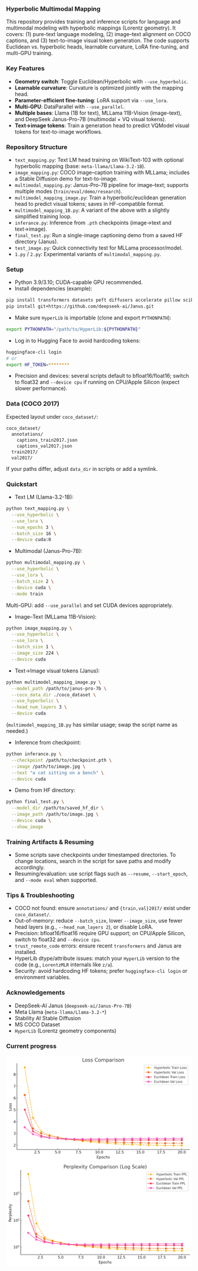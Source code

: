 ### Hyperbolic Multimodal Mapping

This repository provides training and inference scripts for language and multimodal modeling with hyperbolic mappings (Lorentz geometry). It covers: (1) pure-text language modeling, (2) image–text alignment on COCO captions, and (3) text-to-image visual token generation. The code supports Euclidean vs. hyperbolic heads, learnable curvature, LoRA fine-tuning, and multi-GPU training.

### Key Features
- **Geometry switch**: Toggle Euclidean/Hyperbolic with `--use_hyperbolic`.
- **Learnable curvature**: Curvature is optimized jointly with the mapping head.
- **Parameter-efficient fine-tuning**: LoRA support via `--use_lora`.
- **Multi-GPU**: DataParallel with `--use_parallel`.
- **Multiple bases**: Llama (1B for text), MLLama 11B-Vision (image–text), and DeepSeek Janus-Pro-7B (multimodal + VQ visual tokens).
- **Text→image tokens**: Train a generation head to predict VQModel visual tokens for text-to-image workflows.

### Repository Structure
- `text_mapping.py`: Text LM head training on WikiText-103 with optional hyperbolic mapping (base: `meta-llama/Llama-3.2-1B`).
- `image_mapping.py`: COCO image–caption training with MLLama; includes a Stable Diffusion demo for text-to-image.
- `multimodal_mapping.py`: Janus-Pro-7B pipeline for image–text; supports multiple modes (`train/eval/demo/research`).
- `multimodel_mapping_image.py`: Train a hyperbolic/euclidean generation head to predict visual tokens; saves in HF-compatible format.
- `multimodel_mapping_1B.py`: A variant of the above with a slightly simplified training loop.
- `inferance.py`: Inference from `.pth` checkpoints (image→text and text→image).
- `final_test.py`: Run a single-image captioning demo from a saved HF directory (Janus).
- `test_image.py`: Quick connectivity test for MLLama processor/model.
- `1.py` / `2.py`: Experimental variants of `multimodal_mapping.py`.

### Setup
- Python 3.9/3.10; CUDA-capable GPU recommended.
- Install dependencies (example):
```bash
pip install transformers datasets peft diffusers accelerate pillow scikit-learn matplotlib tqdm pycocotools
pip install git+https://github.com/deepseek-ai/Janus.git
```
- Make sure `HyperLib` is importable (clone and export `PYTHONPATH`):
```bash
export PYTHONPATH="/path/to/HyperLib:${PYTHONPATH}"
```
- Log in to Hugging Face to avoid hardcoding tokens:
```bash
huggingface-cli login
# or
export HF_TOKEN=********
```
- Precision and devices: several scripts default to bfloat16/float16; switch to float32 and `--device cpu` if running on CPU/Apple Silicon (expect slower performance).

### Data (COCO 2017)
Expected layout under `coco_dataset/`:
```
coco_dataset/
  annotations/
    captions_train2017.json
    captions_val2017.json
  train2017/
  val2017/
```
If your paths differ, adjust `data_dir` in scripts or add a symlink.

### Quickstart
- Text LM (Llama-3.2-1B):
```bash
python text_mapping.py \
  --use_hyperbolic \
  --use_lora \
  --num_epochs 3 \
  --batch_size 16 \
  --device cuda:0
```

- Multimodal (Janus-Pro-7B):
```bash
python multimodal_mapping.py \
  --use_hyperbolic \
  --use_lora \
  --batch_size 2 \
  --device cuda \
  --mode train
```
Multi-GPU: add `--use_parallel` and set CUDA devices appropriately.

- Image–Text (MLLama 11B-Vision):
```bash
python image_mapping.py \
  --use_hyperbolic \
  --use_lora \
  --batch_size 1 \
  --image_size 224 \
  --device cuda
```

- Text→Image visual tokens (Janus):
```bash
python multimodel_mapping_image.py \
  --model_path /path/to/janus-pro-7b \
  --coco_data_dir ./coco_dataset \
  --use_hyperbolic \
  --head_num_layers 3 \
  --device cuda
```
(`multimodel_mapping_1B.py` has similar usage; swap the script name as needed.)

- Inference from checkpoint:
```bash
python inferance.py \
  --checkpoint /path/to/checkpoint.pth \
  --image /path/to/image.jpg \
  --text "a cat sitting on a bench" \
  --device cuda
```

- Demo from HF directory:
```bash
python final_test.py \
  --model_dir /path/to/saved_hf_dir \
  --image_path /path/to/image.jpg \
  --device cuda \
  --show_image
```

### Training Artifacts & Resuming
- Some scripts save checkpoints under timestamped directories. To change locations, search in the script for save paths and modify accordingly.
- Resuming/evaluation: use script flags such as `--resume`, `--start_epoch`, and `--mode eval` when supported.

### Tips & Troubleshooting
- COCO not found: ensure `annotations/` and `{train,val}2017/` exist under `coco_dataset/`.
- Out-of-memory: reduce `--batch_size`, lower `--image_size`, use fewer head layers (e.g., `--head_num_layers 2`), or disable LoRA.
- Precision: bfloat16/float16 require GPU support; on CPU/Apple Silicon, switch to float32 and `--device cpu`.
- `trust_remote_code` errors: ensure recent `transformers` and Janus are installed.
- HyperLib dtype/attribute issues: match your `HyperLib` version to the code (e.g., `LorentzMLR` internals like `z/a`).
- Security: avoid hardcoding HF tokens; prefer `huggingface-cli login` or environment variables.

### Acknowledgements
- DeepSeek-AI Janus (`deepseek-ai/Janus-Pro-7B`)
- Meta Llama (`meta-llama/Llama-3.2-*`)
- Stability AI Stable Diffusion
- MS COCO Dataset
- `HyperLib` (Lorentz geometry components)

### Current progress
![image](https://github.com/NickyoyoSu/Hyperboilic-LLM/blob/main/hyperbolic_mapping/images/loss.pic.jpg)
![image](https://github.com/NickyoyoSu/Hyperboilic-LLM/blob/main/hyperbolic_mapping/images/perplexity.pic.jpg)

